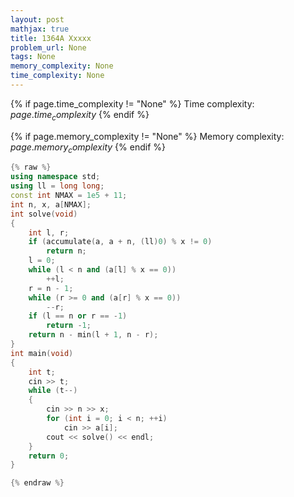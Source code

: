 ```yaml
---
layout: post
mathjax: true
title: 1364A Xxxxx
problem_url: None
tags: None
memory_complexity: None
time_complexity: None
---
```




{% if page.time_complexity != "None" %}
Time complexity: ${{ page.time_complexity }}$
{% endif %}

{% if page.memory_complexity != "None" %}
Memory complexity: ${{ page.memory_complexity }}$
{% endif %}

```cpp
{% raw %}
using namespace std;
using ll = long long;
const int NMAX = 1e5 + 11;
int n, x, a[NMAX];
int solve(void)
{
    int l, r;
    if (accumulate(a, a + n, (ll)0) % x != 0)
        return n;
    l = 0;
    while (l < n and (a[l] % x == 0))
        ++l;
    r = n - 1;
    while (r >= 0 and (a[r] % x == 0))
        --r;
    if (l == n or r == -1)
        return -1;
    return n - min(l + 1, n - r);
}
int main(void)
{
    int t;
    cin >> t;
    while (t--)
    {
        cin >> n >> x;
        for (int i = 0; i < n; ++i)
            cin >> a[i];
        cout << solve() << endl;
    }
    return 0;
}

{% endraw %}
```